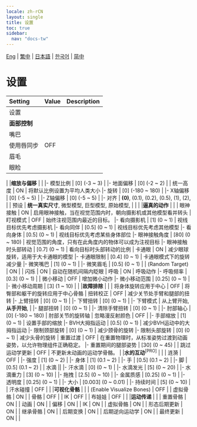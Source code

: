 ```yaml
---
locale: zh-rCN
layout: single
title: 设置
toc: true
sidebar:
  nav: "docs-tw"
---
```

[Eng](/dancexr/menu/2025.4/actor/all_settings) | [繁中](/tw/dancexr/menu/2025.4/actor/all_settings) | [日本語](/jp/dancexr/menu/2025.4/actor/all_settings) | [한국어](/kr/dancexr/menu/2025.4/actor/all_settings) | [简中](/zh/dancexr/menu/2025.4/actor/all_settings)

# 设置



| Setting | Value | Description |
| :--- | --- | :--- |
| 设置 || 
|**面部控制** | | 
| 嘴巴 || 
| 使用唇同步 | OFF | 
| 眉毛 || 
| 眼睑 || 
|
|**缩放与偏移** | | 
|- 模型比例 | [0] (-3 ~ 3) | 
|- 地面偏移 | [0] (-2 ~ 2) | 
| 统一高度 | ON | 将默认比例设置为平均人类大小
|- 旋转 | [0] (-180 ~ 180) | 
|- X轴偏移 | [0] (-5 ~ 5) | 
|- Z轴偏移 | [0] (-5 ~ 5) | 
|- 对齐 | **(0)**, (0.1), (0.2), (0.5), (1), (2),  | 
| 预设 | **统一真实尺寸**, 微型模型, 巨型模型, 原始模型,  |  |
|
|**逼真的动作** | | 
| 眼神接触 | ON | 启用眼神接触，当在视觉范围内时，朝向摄影机或其他模型看并转头
| 盯视模式 | OFF | 始终注视范围内最近的目标。
|- 看向摄影机 | [1] (0 ~ 1) | 视线目标优先考虑摄影机
|- 看向同伴 | [0.5] (0 ~ 1) | 视线目标优先考虑其他模型
|- 看向身体 | [0.5] (0 ~ 1) | 视线目标优先考虑某些身体部位
|- 眼神接触角度 | [80] (0 ~ 180) | 视觉范围的角度，只有在此角度内的物体可以成为注视目标
|- 眼神接触时头部转动 | [0.7] (0 ~ 1) | 看向目标时头部转动的比例
| 卡通眼 | ON | 减少眼球旋转，适用于大卡通眼的模型
|- 卡通眼限制 | [0.4] (0 ~ 1) | 卡通眼模式下的旋转减少量
|- 微笑嘴巴 | [1] (0 ~ 1) | 
|- 微笑眉毛 | [0.5] (0 ~ 1) | 
| (Random Target) | ON | 
| 闪烁 | ON | 自动在随机间隔内眨眼
| 呼吸 | ON | 呼吸动作
|- 呼吸频率 | [0.3] (0 ~ 1) | 
| 微小移动 | OFF | 增加微小动作
|- 微小移动范围 | [0.25] (0 ~ 1) | 
|- 微小移动周期 | [3] (1 ~ 10) | 
|
|**故障排除** | | 
| 将身体旋转应用于中心 | OFF | 将臀部和躯干的旋转应用于中心骨骼
| 扭转校正 | OFF | 减少关节处手臂和腿部的扭转
|- 上臂扭转 | [0] (0 ~ 1) | 
|- 下臂扭转 | [0] (0 ~ 1) | 
|- 下臂模式 | 从上臂开始, **从手开始**,  | 
|- 腿部扭转 | [0] (0 ~ 1) | 
|- 清除手臂扭转 | [0] (0 ~ 1) | 
|- 肘部轴心 | [0] (-180 ~ 180) | 肘部关节的旋转轴
| 忽略漫反射颜色 | OFF | 
|- 手部缩放 | [1] (0 ~ 1) | 设置手部的缩放
|- BVH大拇指运动 | [0.5] (0 ~ 1) | 减少BVH运动中的大拇指运动
|- 限制颈部旋转 | [0] (0 ~ 1) | 减少颈骨的旋转
|- 限制头部旋转 | [0] (0 ~ 1) | 减少头骨的旋转
| 重置过渡 | OFF | 在重置物理时，从标准姿势过渡到动画姿势，以允许物理组件正确稳定。
|- 重置期间的腿部姿势 | [30] (0 ~ 45) | 
| 跳过运动学更新 | OFF | 不更新未动画的运动学骨骼。
|
|**水的互动**<sup>[PRO]</sup> | | 
| 涟漪 | OFF | 
|- 强度 | [1] (0 ~ 2) | 
|- 身体 | [1] (0.1 ~ 2) | 
|- 手 | [0.5] (0.1 ~ 2) | 
|- 脚 | [0.5] (0.1 ~ 2) | 
| 水滴 || 
|- 汗水滴 | [0] (0 ~ 1) | 
|- 水滴发光 | [5] (0 ~ 20) | 
|- 水滴重力 | [3] (0 ~ 10) | 
|- 拖拽 | [2.5] (0 ~ 10) | 
|- 金属质感 | [0.25] (0 ~ 1) | 
|- 透明度 | [0.25] (0 ~ 1) | 
|- 大小 | [0.003] (0 ~ 0.01) | 
|- 持续时间 | [5] (0 ~ 10) | 
| 汗水碰撞 | OFF | 
|
|**可视化骨骼** | | 
| (Enable Visualize Bones) | OFF | 
| 虚拟骨骼 | ON | 
| 骨骼 | OFF | 
| IK | OFF | 
| 布娃娃 | OFF | 
|
|**运动传递** | | 
| 重置骨骼 | ON | 
| 动画 | ON | 
| 偏移 | ON | 
| IK | ON | 
| 虚拟骨骼 | ON | 
| 形态后期更新 | ON | 
| 继承骨骼 | ON | 
| 后期变换 | ON | 
| 后期逆向运动学 | ON | 
| 最终更新 | ON | 
|
